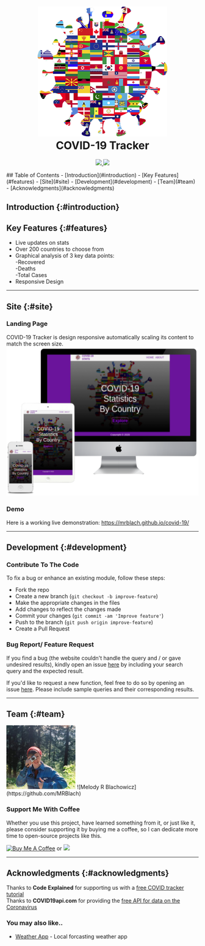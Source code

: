 <h1 align="center">
<br>
  <a href="https://github.com/MRBlach/covid-19">
    <img src="https://github.com/MRBlach/covid-19/blob/main/images/logo.png?raw=true" alt="logo.png">
  </a><br>
COVID-19 Tracker
</h1> 
<p align="center">
  <a href="https://saythanks.io/to/melodyblachowicz%40gmail.com">
    <img src="https://img.shields.io/badge/SayThanks.io-%E2%98%BC-1EAEDB.svg">
  </a>
  <a href="https://www.paypal.com/paypalme/MRBlacho">
    <img src="https://img.shields.io/badge/$-donate-49eb34.svg?maxAge=2592000&amp;style=flat">
  </a>
</p>
## Table of Contents
- [Introduction](#introduction)
- [Key Features](#features)
- [Site](#site)
- [Development](#development)
- [Team](#team)
- [Acknowledgments](#acknowledgments)

## Introduction {:#introduction}

## Key Features {:#features}
+ Live updates on stats
+ Over 200 countries to choose from
+ Graphical analysis of 3 key data points: <br>
  -Recovered <br>
  -Deaths <br>
  -Total Cases <br>
+ Responsive Design

---
## Site {:#site}
### Landing Page
COVID-19 Tracker is design responsive automatically scaling its content to match the screen size.
   <img src="https://github.com/MRBlach/covid-19/blob/main/images/viewports.png?raw=true">

### Demo
Here is a working live demonstration: https://mrblach.github.io/covid-19/

---
## Development {:#development}
### Contribute To The Code
To fix a bug or enhance an existing module, follow these steps:

- Fork the repo
- Create a new branch (`git checkout -b improve-feature`)
- Make the appropriate changes in the files
- Add changes to reflect the changes made
- Commit your changes (`git commit -am 'Improve feature'`)
- Push to the branch (`git push origin improve-feature`)
- Create a Pull Request 

### Bug Report/ Feature Request

If you find a bug (the website couldn't handle the query and / or gave undesired results), kindly open an issue [here](https://github.com/MRBlach/covid-19/issues/new) by including your search query and the expected result.

If you'd like to request a new function, feel free to do so by opening an issue [here](https://github.com/MRBlach/covid-19/issues/new). Please include sample queries and their corresponding results.

---
## Team {:#team}
<img alt="user profile picture" src="https://github.com/MRBlach/covid-19/blob/main/images/avatar.png?raw=true"/>
![Melody R Blachowicz](https://github.com/MRBlach) 
 
### Support Me With Coffee
Whether you use this project, have learned something from it, or just like it, please consider supporting it by buying me a coffee, so I can dedicate more time to open-source projects like this.

<a href="https://www.buymeacoffee.com/MRBlach" target="_blank"><img src="https://www.buymeacoffee.com/assets/img/custom_images/yellow_img.png" alt="Buy Me A Coffee" style="height: auto !important;width: auto !important;" ></a> or <a href="https://www.patreon.com/MRBlach"><img src="https://c5.patreon.com/external/logo/become_a_patron_button@2x.png" width="160"></a>

---
## Acknowledgments {:#acknowledgments}
Thanks to **Code Explained** for supporting us with a [free COVID tracker tutorial](https://www.youtube.com/watch?v=BzUFQDP8B28)
<br>
Thanks to **COVID19api.com** for providing the [free API for data on the Coronavirus](https://covid19api.com/)

### You may also like..
+ [Weather App](https://github.com/MRBlach/weather-api "Weather App") - Local forcasting weather app
